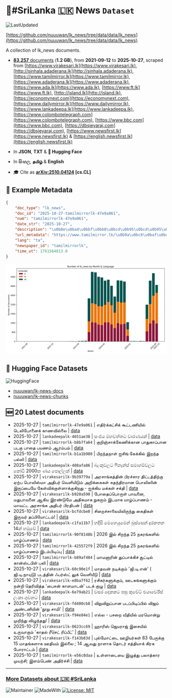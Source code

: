 # 📄#SriLanka 🇱🇰 News `Dataset`

![LastUpdated](https://img.shields.io/badge/last_updated-2025--10--27_17:15:55-green)

[https://github.com/nuuuwan/lk_news/tree/data/data/lk_news](https://github.com/nuuuwan/lk_news/tree/data/data/lk_news)

A collection of lk_news documents.

- [**83,257** documents](https://github.com/nuuuwan/lk_news/tree/data/data/lk_news) (**1.2 GB**), from **2021-09-12** to **2025-10-27**, scraped from [https://www.virakesari.lk](https://www.virakesari.lk), [http://sinhala.adaderana.lk](http://sinhala.adaderana.lk), [https://www.tamilmirror.lk](https://www.tamilmirror.lk), [https://www.adaderana.lk](https://www.adaderana.lk), [https://www.ada.lk](https://www.ada.lk), [https://www.ft.lk](https://www.ft.lk), [http://island.lk](http://island.lk), [https://economynext.com](https://economynext.com), [https://www.dailymirror.lk](https://www.dailymirror.lk), [https://www.lankadeepa.lk](https://www.lankadeepa.lk), [https://www.colombotelegraph.com](https://www.colombotelegraph.com), [https://www.bbc.com](https://www.bbc.com), [https://dbsjeyaraj.com](https://dbsjeyaraj.com), [https://www.newsfirst.lk](https://www.newsfirst.lk) & [https://english.newsfirst.lk](https://english.newsfirst.lk)

- In **JSON**, **TXT** & **🤗 Hugging Face**

- In **සිංහල**, **தமிழ்** & **English**

- 🎓 Cite as **[arXiv:2510.04124](https://arxiv.org/abs/2510.04124) [cs.CL]**

## 📝 Example Metadata

```json
{
    "doc_type": "lk_news",
    "doc_id": "2025-10-27-tamilmirrorlk-47e9a061",
    "num": "tamilmirrorlk-47e9a061",
    "date_str": "2025-10-27",
    "description": "\u0b8e\u0ba4\u0bbf\u0bb0\u0bcd\u0b95\u0bcd\u0b95\u0b9f\u0bcd\u0b9a\u0bbf\u0b95\u0bcd \u0b95\u0bc2\u0b9f\u0bcd\u0b9f\u0ba3\u0bbf\u0baf\u0bbf\u0bb2\u0bcd \u0b9f\u0bc6\u0bb2\u0bbf\u0baa\u0bcb\u0ba9\u0bc8\u0b95\u0bcd \u0b95\u0bbe\u0ba3\u0bb5\u0bbf\u0bb2\u0bcd\u0bb2\u0bc8",
    "url_metadata": "https://www.tamilmirror.lk/\u0b9a\u0bc6\u0baf\u0bcd\u0ba4\u0bbf\u0b95\u0bb3\u0bcd/\u0b8e\u0ba4\u0bbf\u0bb0\u0bcd\u0b95\u0bcd\u0b95\u0b9f\u0bcd\u0b9a\u0bbf\u0b95\u0bcd-\u0b95\u0bc2\u0b9f\u0bcd\u0b9f\u0ba3\u0bbf\u0baf\u0bbf\u0bb2\u0bcd-\u0b9f\u0bc6\u0bb2\u0bbf\u0baa\u0bcb\u0ba9\u0bc8\u0b95\u0bcd-\u0b95\u0bbe\u0ba3\u0bb5\u0bbf\u0bb2\u0bcd\u0bb2\u0bc8/175-366931",
    "lang": "ta",
    "newspaper_id": "tamilmirrorlk",
    "time_ut": 1761564813.0
}
```

![Chart](https://raw.githubusercontent.com/nuuuwan/lk_news/refs/heads/data/data/lk_news/docs_by_month_and_lang.png)

## 🤗 Hugging Face Datasets

![HuggingFace](https://img.shields.io/badge/-HuggingFace-FDEE21?style=for-the-badge&logo=HuggingFace)

- [nuuuwan/lk-news-docs](https://huggingface.co/datasets/nuuuwan/lk-news-docs)
- [nuuuwan/lk-news-chunks](https://huggingface.co/datasets/nuuuwan/lk-news-chunks)

## 🆕 20 Latest documents

- 2025-10-27 | `tamilmirrorlk-47e9a061` | எதிர்க்கட்சிக் கூட்டணியில் டெலிபோனைக் காணவில்லை | [data](https://github.com/nuuuwan/lk_news/tree/data/data/lk_news/2020s/2025/2025-10-27-tamilmirrorlk-47e9a061)
- 2025-10-27 | `lankadeepalk-4651ae38` | සංජය මහවත්තට වාරණයක් | [data](https://github.com/nuuuwan/lk_news/tree/data/data/lk_news/2020s/2025/2025-10-27-lankadeepalk-4651ae38)
- 2025-10-27 | `tamilmirrorlk-b8b7fa64` | குறிஞ்சாக்கேணிக்கான பாதுகாப்பான படகு பாதை பயணம்  ஆரம்பம் | [data](https://github.com/nuuuwan/lk_news/tree/data/data/lk_news/2020s/2025/2025-10-27-tamilmirrorlk-b8b7fa64)
- 2025-10-27 | `tamilmirrorlk-b1a1b980` | பிறந்தநாள் ஐசிங் கேக்கில் இறந்த பல்லி | [data](https://github.com/nuuuwan/lk_news/tree/data/data/lk_news/2020s/2025/2025-10-27-tamilmirrorlk-b1a1b980)
- 2025-10-27 | `lankadeepalk-408afa86` | බැංකුවලට ෆිනෑන්ස් සමාගම්වලට කෝටි 2000ක ණය පොල්ලක් | [data](https://github.com/nuuuwan/lk_news/tree/data/data/lk_news/2020s/2025/2025-10-27-lankadeepalk-408afa86)
- 2025-10-27 | `virakesarilk-9b39779a` | அரசாங்கத்தின் பிரச்சார திட்டத்திற்கு ஏற்ப பொலிஸ்மா அதிபர் வெளியிடும் அறிக்கைகள் சுதந்திரமான பொலிஸின் இருப்பையே கேள்விக்குள்ளாக்குகிறது - ஐக்கிய மக்கள் சக்தி | [data](https://github.com/nuuuwan/lk_news/tree/data/data/lk_news/2020s/2025/2025-10-27-virakesarilk-9b39779a)
- 2025-10-27 | `virakesarilk-b920a590` | போதைப்பொருள் பாவனை, மதுபாவனை ஆகிய இரண்டுமே அதிகமாக நுகரும் இடமாக யாழ்ப்பாணம்   -   மாவட்ட அரசாங்க அதிபர் பிரதிபன் | [data](https://github.com/nuuuwan/lk_news/tree/data/data/lk_news/2020s/2025/2025-10-27-virakesarilk-b920a590)
- 2025-10-27 | `virakesarilk-bcfdcbe0` | சிறைச்சாலையிலிருந்து கைதிகள் இருவர் தப்பியோட்டம்! | [data](https://github.com/nuuuwan/lk_news/tree/data/data/lk_news/2020s/2025/2025-10-27-virakesarilk-bcfdcbe0)
- 2025-10-27 | `lankadeepalk-c1fa11b7` | හදිසි මෙහෙයුමෙන් බුස්සෙන් දුරකතන 14ක් හමුවේ | [data](https://github.com/nuuuwan/lk_news/tree/data/data/lk_news/2020s/2025/2025-10-27-lankadeepalk-c1fa11b7)
- 2025-10-27 | `tamilmirrorlk-90f8148b` | 2026 இல் சிறந்த 25 நகரங்களில்  யாழ்ப்பாணம் | [data](https://github.com/nuuuwan/lk_news/tree/data/data/lk_news/2020s/2025/2025-10-27-tamilmirrorlk-90f8148b)
- 2025-10-27 | `tamilmirrorlk-425572f9` | 2026 இல் சிறந்த 25 நகரங்களில்  யாழ்ப்பாணம் இடம்பிடிப்பு | [data](https://github.com/nuuuwan/lk_news/tree/data/data/lk_news/2020s/2025/2025-10-27-tamilmirrorlk-425572f9)
- 2025-10-27 | `tamilmirrorlk-b89af484` | மாமனாரின் துப்பாக்கிச் சூட்டில் கான்ஸ்டபிள் பலி | [data](https://github.com/nuuuwan/lk_news/tree/data/data/lk_news/2020s/2025/2025-10-27-tamilmirrorlk-b89af484)
- 2025-10-27 | `virakesarilk-60c90e1f` | மாதவன் நடிக்கும் 'ஜி.டி.என்' ( ஜி.டி.நாயுடு) படத்தின் ஃபர்ஸ்ட் லுக் வெளியீடு | [data](https://github.com/nuuuwan/lk_news/tree/data/data/lk_news/2020s/2025/2025-10-27-virakesarilk-60c90e1f)
- 2025-10-27 | `virakesarilk-e8ba7f62` | ரசிகர்களுக்கும், ஊடகங்களுக்கும் நன்றி தெரிவித்த 'பைசன் காளமாடன்' படக் குழு | [data](https://github.com/nuuuwan/lk_news/tree/data/data/lk_news/2020s/2025/2025-10-27-virakesarilk-e8ba7f62)
- 2025-10-27 | `lankadeepalk-6e79ab21` | වසර දෙකකට පසු කුවේට් එයාර්වේස් ලංකා ගුවනට | [data](https://github.com/nuuuwan/lk_news/tree/data/data/lk_news/2020s/2025/2025-10-27-lankadeepalk-6e79ab21)
- 2025-10-27 | `virakesarilk-fd400cb8` | விறுவிறுப்பான படப்பிடிப்பில் விஜய் அண்டனியின் 'நூறு சாமி' | [data](https://github.com/nuuuwan/lk_news/tree/data/data/lk_news/2020s/2025/2025-10-27-virakesarilk-fd400cb8)
- 2025-10-27 | `virakesarilk-f94e84e1` | எல்ல - பசறை வீதியில் மரமொன்று முறிந்து விழுந்தது! | [data](https://github.com/nuuuwan/lk_news/tree/data/data/lk_news/2020s/2025/2025-10-27-virakesarilk-f94e84e1)
- 2025-10-27 | `virakesarilk-0623cc69` | ஹாரிஸ் ஜெயராஜ் இசையில் உருவாகும் 'காதல் ரீசெட் ரிப்பீட்' | [data](https://github.com/nuuuwan/lk_news/tree/data/data/lk_news/2020s/2025/2025-10-27-virakesarilk-0623cc69)
- 2025-10-27 | `virakesarilk-f143b83d` | புல்மோட்டை ஊழியர்கள் 83 பேருக்கு 15 மாதங்களாக ஊதியம் இல்லை ; 14 ஆவது நாளாக தொடர் சத்தியாக் கிரக போராட்டம் | [data](https://github.com/nuuuwan/lk_news/tree/data/data/lk_news/2020s/2025/2025-10-27-virakesarilk-f143b83d)
- 2025-10-27 | `tamilmirrorlk-e56c8daa` | உள்ளாடையை இழுத்து பலாத்கார முயற்சி; இளம்பெண் அதிர்ச்சி | [data](https://github.com/nuuuwan/lk_news/tree/data/data/lk_news/2020s/2025/2025-10-27-tamilmirrorlk-e56c8daa)

---

### [More Datasets about 🇱🇰 #SriLanka](https://github.com/nuuuwan/lk_datasets)

![Maintainer](https://img.shields.io/badge/maintainer-nuuuwan-red)
![MadeWith](https://img.shields.io/badge/made_with-python-blue)
[![License: MIT](https://img.shields.io/badge/License-MIT-yellow.svg)](https://opensource.org/licenses/MIT)
